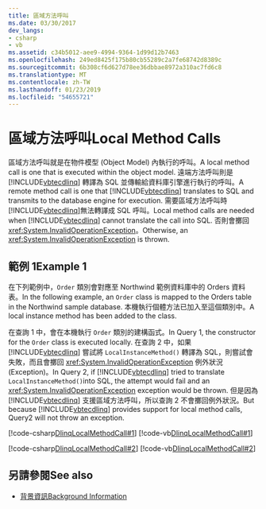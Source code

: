 ```yaml
---
title: 區域方法呼叫
ms.date: 03/30/2017
dev_langs:
- csharp
- vb
ms.assetid: c34b5012-aee9-4994-9364-1d99d12b7463
ms.openlocfilehash: 249ed8425f175b80cb55289c2a7fe68742d8389c
ms.sourcegitcommit: 6b308cf6d627d78ee36dbbae8972a310ac7fd6c8
ms.translationtype: MT
ms.contentlocale: zh-TW
ms.lasthandoff: 01/23/2019
ms.locfileid: "54655721"
---
```

# <a name="local-method-calls"></a><span data-ttu-id="03b68-102">區域方法呼叫</span><span class="sxs-lookup"><span data-stu-id="03b68-102">Local Method Calls</span></span>
<span data-ttu-id="03b68-103">區域方法呼叫就是在物件模型 (Object Model) 內執行的呼叫。</span><span class="sxs-lookup"><span data-stu-id="03b68-103">A local method call is one that is executed within the object model.</span></span> <span data-ttu-id="03b68-104">遠端方法呼叫則是 [!INCLUDE[vbtecdlinq](../../../../../../includes/vbtecdlinq-md.md)] 轉譯為 SQL 並傳輸給資料庫引擎進行執行的呼叫。</span><span class="sxs-lookup"><span data-stu-id="03b68-104">A remote method call is one that [!INCLUDE[vbtecdlinq](../../../../../../includes/vbtecdlinq-md.md)] translates to SQL and transmits to the database engine for execution.</span></span> <span data-ttu-id="03b68-105">需要區域方法呼叫時[!INCLUDE[vbtecdlinq](../../../../../../includes/vbtecdlinq-md.md)]無法轉譯成 SQL 呼叫。</span><span class="sxs-lookup"><span data-stu-id="03b68-105">Local method calls are needed when [!INCLUDE[vbtecdlinq](../../../../../../includes/vbtecdlinq-md.md)] cannot translate the call into SQL.</span></span> <span data-ttu-id="03b68-106">否則會擲回 <xref:System.InvalidOperationException>。</span><span class="sxs-lookup"><span data-stu-id="03b68-106">Otherwise, an <xref:System.InvalidOperationException> is thrown.</span></span>  
  
## <a name="example-1"></a><span data-ttu-id="03b68-107">範例 1</span><span class="sxs-lookup"><span data-stu-id="03b68-107">Example 1</span></span>  
 <span data-ttu-id="03b68-108">在下列範例中，`Order` 類別會對應至 Northwind 範例資料庫中的 Orders 資料表。</span><span class="sxs-lookup"><span data-stu-id="03b68-108">In the following example, an `Order` class is mapped to the Orders table in the Northwind sample database.</span></span> <span data-ttu-id="03b68-109">本機執行個體方法已加入至這個類別中。</span><span class="sxs-lookup"><span data-stu-id="03b68-109">A local instance method has been added to the class.</span></span>  
  
 <span data-ttu-id="03b68-110">在查詢 1 中，會在本機執行 `Order` 類別的建構函式。</span><span class="sxs-lookup"><span data-stu-id="03b68-110">In Query 1, the constructor for the `Order` class is executed locally.</span></span> <span data-ttu-id="03b68-111">在查詢 2 中，如果 [!INCLUDE[vbtecdlinq](../../../../../../includes/vbtecdlinq-md.md)] 嘗試將 `LocalInstanceMethod()` 轉譯為 SQL，則嘗試會失敗，而且會擲回 <xref:System.InvalidOperationException> 例外狀況 (Exception)。</span><span class="sxs-lookup"><span data-stu-id="03b68-111">In Query 2, if [!INCLUDE[vbtecdlinq](../../../../../../includes/vbtecdlinq-md.md)] tried to translate `LocalInstanceMethod()`into SQL, the attempt would fail and an <xref:System.InvalidOperationException> exception would be thrown.</span></span> <span data-ttu-id="03b68-112">但是因為 [!INCLUDE[vbtecdlinq](../../../../../../includes/vbtecdlinq-md.md)] 支援區域方法呼叫，所以查詢 2 不會擲回例外狀況。</span><span class="sxs-lookup"><span data-stu-id="03b68-112">But because [!INCLUDE[vbtecdlinq](../../../../../../includes/vbtecdlinq-md.md)] provides support for local method calls, Query2 will not throw an exception.</span></span>  
  
 [!code-csharp[DlinqLocalMethodCall#1](../../../../../../samples/snippets/csharp/VS_Snippets_Data/DLinqLocalMethodCall/cs/Program.cs#1)]
 [!code-vb[DlinqLocalMethodCall#1](../../../../../../samples/snippets/visualbasic/VS_Snippets_Data/DLinqLocalMethodCall/vb/Module1.vb#1)]  
  
 [!code-csharp[DlinqLocalMethodCall#2](../../../../../../samples/snippets/csharp/VS_Snippets_Data/DLinqLocalMethodCall/cs/northwind.cs#2)]
 [!code-vb[DlinqLocalMethodCall#2](../../../../../../samples/snippets/visualbasic/VS_Snippets_Data/DLinqLocalMethodCall/vb/northwind.vb#2)]  
  
## <a name="see-also"></a><span data-ttu-id="03b68-113">另請參閱</span><span class="sxs-lookup"><span data-stu-id="03b68-113">See also</span></span>
- [<span data-ttu-id="03b68-114">背景資訊</span><span class="sxs-lookup"><span data-stu-id="03b68-114">Background Information</span></span>](../../../../../../docs/framework/data/adonet/sql/linq/background-information.md)
